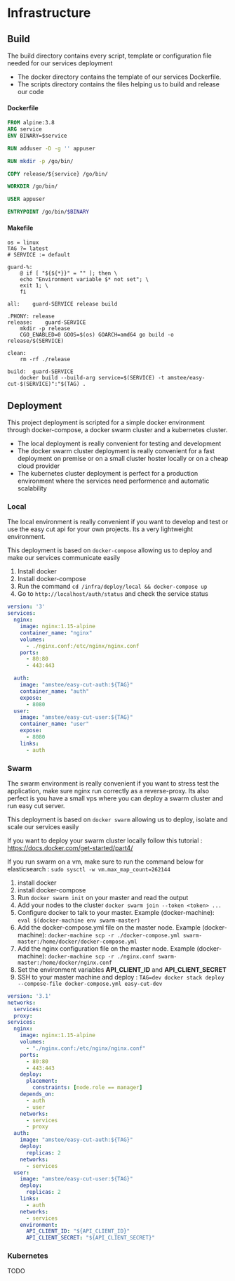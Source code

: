 # Infrastructure

## Build

The build directory contains every script, template or configuration file needed for our services
deployment 

* The docker directory contains the template of our services Dockerfile.
* The scripts directory contains the files helping us to build and release our code

#### Dockerfile

```dockerfile
FROM alpine:3.8
ARG service
ENV BINARY=$service

RUN adduser -D -g '' appuser

RUN mkdir -p /go/bin/

COPY release/${service} /go/bin/

WORKDIR /go/bin/

USER appuser

ENTRYPOINT /go/bin/$BINARY
```

#### Makefile

```
os = linux
TAG ?= latest
# SERVICE := default

guard-%:
	@ if [ "${${*}}" = "" ]; then \
	echo "Environment variable $* not set"; \
	exit 1; \
	fi

all:	guard-SERVICE release build

.PHONY: release
release:	guard-SERVICE
	mkdir -p release
	CGO_ENABLED=0 GOOS=$(os) GOARCH=amd64 go build -o release/$(SERVICE)

clean:
	rm -rf ./release

build:	guard-SERVICE
	docker build --build-arg service=$(SERVICE) -t amstee/easy-cut-$(SERVICE)":"$(TAG) .
```


## Deployment

This project deployment is scripted for a simple docker environment through docker-compose, 
a docker swarm cluster and a kubernetes cluster.

* The local deployment is really convenient for testing and development
* The docker swarm cluster deployment is really convenient for a fast deployment on premise or on a small cluster hoster locally or on a cheap cloud provider
* The kubernetes cluster deployment is perfect for a production environment where the services need performence and automatic scalability

### Local

The local environment is really convenient if you want to develop and test or use the easy cut api for your own projects.
Its a very lightweight environment.

This deployment is based on `docker-compose` allowing us to deploy and make our services communicate easily

1. Install docker
2. Install docker-compose
3. Run the command `cd /infra/deploy/local && docker-compose up`
4. Go to `http://localhost/auth/status` and check the service status

```yaml
version: '3'
services:
  nginx:
    image: nginx:1.15-alpine
    container_name: "nginx"
    volumes:
      - ./nginx.conf:/etc/nginx/nginx.conf
    ports:
      - 80:80
      - 443:443

  auth:
    image: "amstee/easy-cut-auth:${TAG}"
    container_name: "auth"
    expose:
      - 8080
  user:
    image: "amstee/easy-cut-user:${TAG}"
    container_name: "user"
    expose:
      - 8080
    links:
      - auth
```

### Swarm

The swarm environment is really convenient if you want to stress test the application, make sure nginx run correctly as a reverse-proxy.
Its also perfect is you have a small vps where you can deploy a swarm cluster and run easy cut server.

This deployment is based on `docker swarm` allowing us to deploy, isolate and scale our services easily

If you want to deploy your swarm cluster locally follow this tutorial : https://docs.docker.com/get-started/part4/

If you run swarm on a vm, make sure to run the command below for elasticsearch :
`sudo sysctl -w vm.max_map_count=262144`

1. install docker
2. install docker-compose
3. Run `docker swarm init` on your master and read the output
4. Add your nodes to the cluster `docker swarm join --token <token> ...`
5. Configure docker to talk to your master. Example (docker-machine): `eval $(docker-machine env swarm-master)`
6. Add the docker-compose.yml file on the master node. Example (docker-machine): `docker-machine scp -r ./docker-compose.yml swarm-master:/home/docker/docker-compose.yml`
7. Add the nginx configuration file on the master node. Example (docker-machine): `docker-machine scp -r ./nginx.conf swarm-master:/home/docker/nginx.conf`
8. Set the environment variables **API_CLIENT_ID** and **API_CLIENT_SECRET**
9. SSH to your master machine and deploy : `TAG=dev docker stack deploy --compose-file docker-compose.yml easy-cut-dev`

```yaml
version: '3.1'
networks:
  services:
  proxy:
services:
  nginx:
    image: nginx:1.15-alpine
    volumes:
      - "./nginx.conf:/etc/nginx/nginx.conf"
    ports:
      - 80:80
      - 443:443
    deploy:
      placement:
        constraints: [node.role == manager]
    depends_on:
      - auth
      - user
    networks:
      - services
      - proxy
  auth:
    image: "amstee/easy-cut-auth:${TAG}"
    deploy:
      replicas: 2
    networks:
      - services
  user:
    image: "amstee/easy-cut-user:${TAG}"
    deploy:
      replicas: 2
    links:
      - auth
    networks:
      - services
    environment:
      API_CLIENT_ID: "${API_CLIENT_ID}"
      API_CLIENT_SECRET: "${API_CLIENT_SECRET}"
```

### Kubernetes

TODO